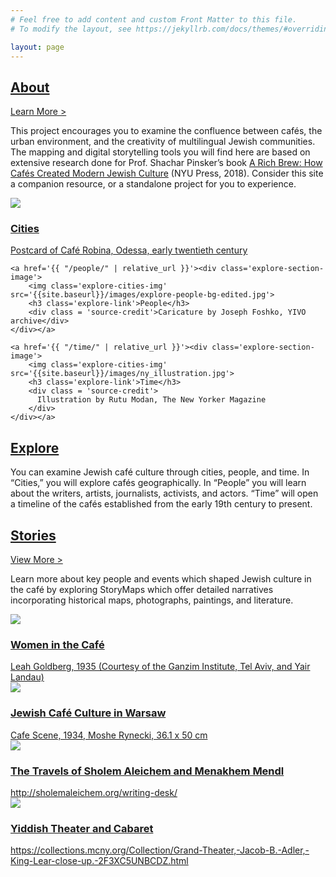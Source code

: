 ```yaml
---
# Feel free to add content and custom Front Matter to this file.
# To modify the layout, see https://jekyllrb.com/docs/themes/#overriding-theme-defaults

layout: page
---
```

<div class="about-section">
  <div class='wrapper'>
      <div class='section-title-and-cta'>
        <a href='about.html'><h2 class='section-title'>About</h2></a>
        <a href='{{ "/about/" | relative_url }}' class='homepage-call-to-action'>Learn More ></a>
      </div>
      <p class='section-description'>This project encourages you to examine the confluence between cafés, the urban environment, and the creativity of multilingual Jewish communities. The mapping and digital storytelling tools you will find here are based on extensive research done for Prof. Shachar Pinsker’s book <a href='https://nyupress.org/9781479874385/a-rich-brew/' class='special-link' id='title-link' target='blank'>A Rich Brew: How Cafés Created Modern Jewish Culture</a> (NYU Press, 2018). Consider this site a companion resource, or a standalone project for you to experience.</p>
  </div>
</div>

<div class='explore-section'>      
  <div class='explore-section-right'>
    <a href='{{ "/cities/" | relative_url }}'><div class='explore-section-image' id='test-thumbnail'>
        <img class='explore-cities-img' src='{{site.baseurl}}/images/explore-cities.jpg'>
        <h3 class='explore-link'>Cities</h3>
        <div class = 'source-credit'>Postcard of Café Robina, Odessa, early twentieth century</div>
    </div></a>

    <a href='{{ "/people/" | relative_url }}'><div class='explore-section-image'>
        <img class='explore-cities-img' src='{{site.baseurl}}/images/explore-people-bg-edited.jpg'>
        <h3 class='explore-link'>People</h3>
        <div class = 'source-credit'>Caricature by Joseph Foshko, YIVO archive</div>
    </div></a>

    <a href='{{ "/time/" | relative_url }}'><div class='explore-section-image'>
        <img class='explore-cities-img' src='{{site.baseurl}}/images/ny_illustration.jpg'>
        <h3 class='explore-link'>Time</h3>
        <div class = 'source-credit'>
          Illustration by Rutu Modan, The New Yorker Magazine
        </div>
    </div></a>
  </div>

  <div class='explore-section-left'>
    <a href='{{ "/explore/" | relative_url }}' id='explore-section-title-adjusted'><h2 class='section-title'>Explore</h2></a>
    <div class='explore-section-description'>
        <p>You can examine Jewish café culture through cities, people, and time. In “Cities,” you will explore cafés geographically. In “People” you will learn about the writers, artists, journalists, activists, and actors. “Time” will open a timeline of the cafés established from the early 19th century to present.</p>
    </div>
  </div> 
</div>

<div class='stories-section'>
  <div class='wrapper'>
    <div class='section-title-and-cta'>
        <a href='{{ "/stories/" | relative_url }}'><h2 class='section-title'>Stories</h2></a>
        <a href='{{ "/stories/" | relative_url }}' class='homepage-call-to-action'>View More ></a>
    </div>
    <p class='section-description'>Learn more about key people and events which shaped Jewish culture in the café by exploring StoryMaps which offer detailed narratives incorporating historical maps, photographs, paintings, and literature.</p>
  </div>

  <div class='wrapper'>
    <div class='featured-stories'>
      <a href='women-cafe-story.html'><div class= 'story-thumbnail'>
          <img src='{{site.baseurl}}/images/stories/women.png'>
          <h3 class='story-link' id='women'>Women in the Café</h3>
          <div class='source-credit'>
            Leah Goldberg, 1935 (Courtesy of the Ganzim Institute, Tel Aviv, and Yair Landau)
          </div>
      </div></a>
      <a href='warsaw-story.html'><div class= 'story-thumbnail'>
          <img src='{{site.baseurl}}/images/stories/warsaw.jpg'>
          <h3 class='story-link' id='warsaw'>Jewish Café Culture in Warsaw</h3>
          <div class='source-credit'>Cafe Scene, 1934, Moshe Rynecki, 36.1 x 50 cm</div>
      </div></a>
      <a href='sholem-story.html'><div class= 'story-thumbnail'>
          <img src='{{site.baseurl}}/images/stories/sholem.jpg'>
          <h3 class='story-link' id='sholem'>The Travels of Sholem Aleichem and Menakhem Mendl</h3>
          <div class='source-credit'>http://sholemaleichem.org/writing-desk/</div>
          </div></a>
      <a href='yiddish-story.html' id='sholem-hide'><div class= 'story-thumbnail'>
          <img src='{{site.baseurl}}/images/stories/cabaret.jpg'>
          <h3 class='story-link' id='cabaret'>Yiddish Theater and Cabaret</h3>
          <div class='source-credit'>https://collections.mcny.org/Collection/Grand-Theater,-Jacob-B.-Adler,-King-Lear-close-up.-2F3XC5UNBCDZ.html</div>
      </div></a>
    </div>
  </div>  
</div>